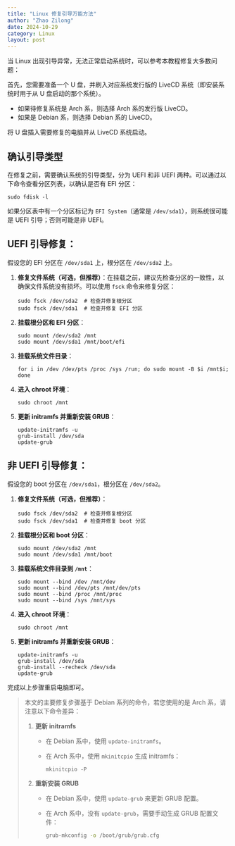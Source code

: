 ```yaml
---
title: "Linux 修复引导万能方法"
author: "Zhao Zilong"
date: 2024-10-29
category: Linux
layout: post
---
```




当 Linux 出现引导异常，无法正常启动系统时，可以参考本教程修复大多数问题：

首先，您需要准备一个 U 盘，并刷入对应系统发行版的 LiveCD 系统（即安装系统时用于从 U 盘启动的那个系统）。

- 如果待修复系统是 Arch 系，则选择 Arch 系的发行版 LiveCD。
- 如果是 Debian 系，则选择 Debian 系的 LiveCD。

将 U 盘插入需要修复的电脑并从 LiveCD 系统启动。

## 确认引导类型

在修复之前，需要确认系统的引导类型，分为 UEFI 和非 UEFI 两种。可以通过以下命令查看分区列表，以确认是否有 EFI 分区：

```shell
sudo fdisk -l
```

如果分区表中有一个分区标记为 `EFI System`（通常是 `/dev/sda1`），则系统很可能是 UEFI 引导；否则可能是非 UEFI。

## UEFI 引导修复：

假设您的 EFI 分区在 `/dev/sda1` 上，根分区在 `/dev/sda2` 上。

1. **修复文件系统（可选，但推荐）**：在挂载之前，建议先检查分区的一致性，以确保文件系统没有损坏。可以使用 `fsck` 命令来修复分区：

   ```shell
   sudo fsck /dev/sda2  # 检查并修复根分区
   sudo fsck /dev/sda1  # 检查并修复 EFI 分区
   ```

2. **挂载根分区和 EFI 分区**：

   ```shell
   sudo mount /dev/sda2 /mnt
   sudo mount /dev/sda1 /mnt/boot/efi
   ```

3. **挂载系统文件目录**：

   ```shell
   for i in /dev /dev/pts /proc /sys /run; do sudo mount -B $i /mnt$i; done
   ```

4. **进入 chroot 环境**：

   ```shell
   sudo chroot /mnt
   ```

5. **更新 initramfs 并重新安装 GRUB**：

   ```shell
   update-initramfs -u
   grub-install /dev/sda
   update-grub
   ```

## 非 UEFI 引导修复：

假设您的 boot 分区在 `/dev/sda1`，根分区在 `/dev/sda2`。

1. **修复文件系统（可选，但推荐）**：

   ```shell
   sudo fsck /dev/sda2  # 检查并修复根分区
   sudo fsck /dev/sda1  # 检查并修复 boot 分区
   ```

2. **挂载根分区和 boot 分区**：

   ```shell
   sudo mount /dev/sda2 /mnt
   sudo mount /dev/sda1 /mnt/boot
   ```

3. **挂载系统文件目录到 `/mnt`**：

   ```shell
   sudo mount --bind /dev /mnt/dev
   sudo mount --bind /dev/pts /mnt/dev/pts
   sudo mount --bind /proc /mnt/proc
   sudo mount --bind /sys /mnt/sys
   ```

4. **进入 chroot 环境**：

   ```shell
   sudo chroot /mnt
   ```

5. **更新 initramfs 并重新安装 GRUB**：

   ```shell
   update-initramfs -u
   grub-install /dev/sda
   grub-install --recheck /dev/sda
   update-grub
   ```

完成以上步骤重启电脑即可。

> 本文的主要修复步骤基于 Debian 系列的命令，若您使用的是 Arch 系，请注意以下命令差异：
>
> 1. **更新 initramfs**  
>
>    - 在 Debian 系中，使用 `update-initramfs`。
>
>    - 在 Arch 系中，使用 `mkinitcpio` 生成 initramfs：
>
>      ```shell
>      mkinitcpio -P
>      ```
>
> 2. **重新安装 GRUB**  
>
>    - 在 Debian 系中，使用 `update-grub` 来更新 GRUB 配置。
>
>    - 在 Arch 系中，没有 `update-grub`，需要手动生成 GRUB 配置文件：
>
>      ```bash
>      grub-mkconfig -o /boot/grub/grub.cfg
>      ```
